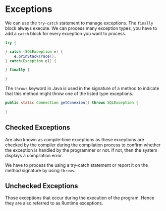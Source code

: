 # Exceptions

We can use the `try-catch` statement to manage exceptions. The `finally` block always execute. We can process many exception types, you have to add a `catch` block for every exception you want to process.

```java
try {

} catch (SQLException e) {
	e.prinStackTrace();
} catch(Exception e1) {

} finally {

}
```

The `throws` keyword in Java is used in the signature of a method to indicate that this method might throw one of the listed type exceptions.

```java
public static Connection getConexion() throws SQLException {
	
}
```


## Checked Exceptions

Are also known as compile-time exceptions as these exceptions are checked by the compiler during the compilation process to confirm whether the exception is handled by the programmer or not. If not, then the system displays a compilation error.

We have to process the using a try-catch statement or report it on the method signature by using `throws`.



## Unchecked Exceptions

Those exceptions that occur during the execution of the program. Hence they are also referred to as Runtime exceptions.